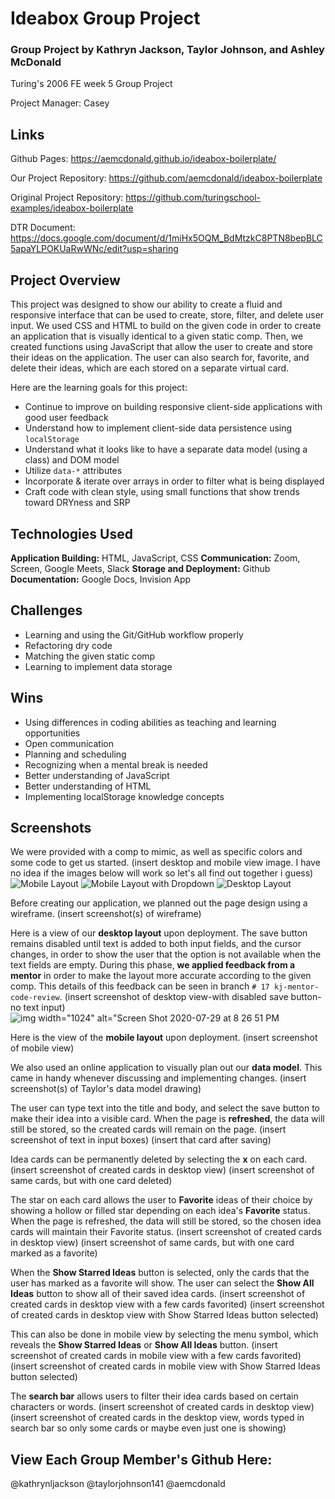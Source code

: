 # Ideabox Group Project

### Group Project by Kathryn Jackson, Taylor Johnson, and Ashley McDonald

Turing's 2006 FE week 5 Group Project

Project Manager: Casey

## Links  

Github Pages: https://aemcdonald.github.io/ideabox-boilerplate/

Our Project Repository: https://github.com/aemcdonald/ideabox-boilerplate

Original Project Repository: https://github.com/turingschool-examples/ideabox-boilerplate

DTR Document: https://docs.google.com/document/d/1miHx5OQM_BdMtzkC8PTN8bepBLC5apaYLPOKUaRwWNc/edit?usp=sharing

## Project Overview

This project was designed to show our ability to create a fluid and responsive interface that can be used to create, store, filter, and delete user input. We used CSS and HTML to build on the given code in order to create an application that is visually identical to a given static comp. Then, we created functions using JavaScript that allow the user to create and store their ideas on the application. The user can also search for, favorite, and delete their ideas, which are each stored on a separate virtual card.

Here are the learning goals for this project:

* Continue to improve on building responsive client-side applications with good user feedback
* Understand how to implement client-side data persistence using `localStorage`
* Understand what it looks like to have a separate data model (using a class) and DOM model
* Utilize `data-*` attributes
* Incorporate & iterate over arrays in order to filter what is being displayed
* Craft code with clean style, using small functions that show trends toward DRYness and SRP

## Technologies Used

**Application Building:** HTML, JavaScript, CSS
**Communication:** Zoom, Screen, Google Meets, Slack
**Storage and Deployment:** Github
**Documentation:** Google Docs, Invision App

## Challenges

* Learning and using the Git/GitHub workflow properly
* Refactoring dry code
* Matching the given static comp
* Learning to implement data storage

## Wins

* Using differences in coding abilities as teaching and learning opportunities
* Open communication
* Planning and scheduling
* Recognizing when a mental break is needed
* Better understanding of JavaScript
* Better understanding of HTML
* Implementing localStorage knowledge concepts

## Screenshots

We were provided with a comp to mimic, as well as specific colors and some code to get us started.
(insert desktop and mobile view image. I have no idea if the images below will work so let's all find out together i guess)
![Mobile Layout](https://frontend.turing.io/projects/module-1/assets/ideabox-group/mobile.jpg)
![Mobile Layout with Dropdown](https://frontend.turing.io/projects/module-1/assets/ideabox-group/mobile-dropdown.jpg)
![Desktop Layout](https://frontend.turing.io/projects/module-1/assets/ideabox-group/desktop.jpg)

Before creating our application, we planned out the page design using a wireframe.
(insert screenshot(s) of wireframe)

Here is a view of our **desktop layout** upon deployment. The save button remains disabled until text is added to both input fields, and the cursor changes, in order to show the user that the option is not available when the text fields are empty. During this phase, **we applied feedback from a mentor** in order to make the layout more accurate according to the given comp. This details of this feedback can be seen in branch `# 17 kj-mentor-code-review`.
(insert screenshot of desktop view-with disabled save button-no text input)
![img width="1024" alt="Screen Shot 2020-07-29 at 8 26 51 PM](src="https://user-images.githubusercontent.com/65988644/88875242-2613d400-d1de-11ea-8668-7d2aabb9b3a1.png")


Here is the view of the **mobile layout** upon deployment.
(insert screenshot of mobile view)

We also used an online application to visually plan out our **data model**. This came in handy whenever discussing and implementing changes.
(insert screenshot(s) of Taylor's data model drawing)

The user can type text into the title and body, and select the save button to make their idea into a visible card. When the page is **refreshed**, the data will still be stored, so the created cards will remain on the page.
(insert screenshot of text in input boxes)
(insert that card after saving)

Idea cards can be permanently deleted by selecting the **x** on each card.
(insert screenshot of created cards in desktop view)
(insert screenshot of same cards, but with one card deleted)

The star on each card allows the user to **Favorite** ideas of their choice by showing a hollow or filled star depending on each idea's **Favorite** status. When the page is refreshed, the data will still be stored, so the chosen idea cards will maintain their Favorite status.
(insert screenshot of created cards in desktop view)
(insert screenshot of same cards, but with one card marked as a favorite)

When the **Show Starred Ideas** button is selected, only the cards that the user has marked as a favorite will show. The user can select the **Show All Ideas** button to show all of their saved idea cards.
(insert screenshot of created cards in desktop view with a few cards favorited)
(insert screenshot of created cards in desktop view with Show Starred Ideas button selected)

This can also be done in mobile view by selecting the menu symbol, which reveals the **Show Starred Ideas** or **Show All Ideas** button.
(insert screenshot of created cards in mobile view with a few cards favorited)
(insert screenshot of created cards in mobile view with Show Starred Ideas button selected)

The **search bar** allows users to filter their idea cards based on certain characters or words.
(insert screenshot of created cards in desktop view)
(insert screenshot of created cards in the desktop view, words typed in search bar so only some cards or maybe even just one is showing)

## View Each Group Member's Github Here:
@kathrynljackson
@taylorjohnson141
@aemcdonald
